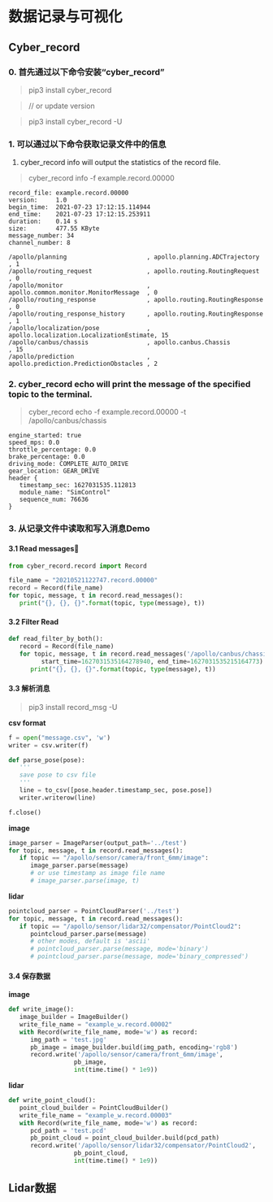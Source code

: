 # 数据记录与可视化


## Cyber_record

### 0. 首先通过以下命令安装“cyber_record”

>pip3 install cyber_record

>// or update version

>pip3 install cyber_record -U

### 1. 可以通过以下命令获取记录文件中的信息

1. cyber_record info will output the statistics of the record file.

> cyber_record info -f example.record.00000

```
record_file: example.record.00000
version:     1.0
begin_time:  2021-07-23 17:12:15.114944
end_time:    2021-07-23 17:12:15.253911
duration:    0.14 s
size:        477.55 KByte
message_number: 34
channel_number: 8

/apollo/planning                      , apollo.planning.ADCTrajectory         , 1
/apollo/routing_request               , apollo.routing.RoutingRequest         , 0
/apollo/monitor                       , apollo.common.monitor.MonitorMessage  , 0
/apollo/routing_response              , apollo.routing.RoutingResponse        , 0
/apollo/routing_response_history      , apollo.routing.RoutingResponse        , 1
/apollo/localization/pose             , apollo.localization.LocalizationEstimate, 15
/apollo/canbus/chassis                , apollo.canbus.Chassis                 , 15
/apollo/prediction                    , apollo.prediction.PredictionObstacles , 2
```

### 2. cyber_record echo will print the message of the specified topic to the terminal.

>  cyber_record echo -f example.record.00000 -t /apollo/canbus/chassis

```
engine_started: true
speed_mps: 0.0
throttle_percentage: 0.0
brake_percentage: 0.0
driving_mode: COMPLETE_AUTO_DRIVE
gear_location: GEAR_DRIVE
header {
   timestamp_sec: 1627031535.112813
   module_name: "SimControl"
   sequence_num: 76636
}

```

### 3. 从记录文件中读取和写入消息Demo

#### 3.1 Read messages
```python
from cyber_record.record import Record

file_name = "20210521122747.record.00000"
record = Record(file_name)
for topic, message, t in record.read_messages():
   print("{}, {}, {}".format(topic, type(message), t))
```

#### 3.2 Filter Read
```python
def read_filter_by_both():
   record = Record(file_name)
   for topic, message, t in record.read_messages('/apollo/canbus/chassis', \
         start_time=1627031535164278940, end_time=1627031535215164773):
      print("{}, {}, {}".format(topic, type(message), t))
```

#### 3.3 解析消息

> pip3 install record_msg -U

**csv format**
```python
f = open("message.csv", 'w')
writer = csv.writer(f)

def parse_pose(pose):
   '''
   save pose to csv file
   '''
   line = to_csv([pose.header.timestamp_sec, pose.pose])
   writer.writerow(line)

f.close()
```

**image**

```python
image_parser = ImageParser(output_path='../test')
for topic, message, t in record.read_messages():
   if topic == "/apollo/sensor/camera/front_6mm/image":
      image_parser.parse(message)
      # or use timestamp as image file name
      # image_parser.parse(image, t)
```

**lidar**

```python
pointcloud_parser = PointCloudParser('../test')
for topic, message, t in record.read_messages():
   if topic == "/apollo/sensor/lidar32/compensator/PointCloud2":
      pointcloud_parser.parse(message)
      # other modes, default is 'ascii'
      # pointcloud_parser.parse(message, mode='binary')
      # pointcloud_parser.parse(message, mode='binary_compressed')
```
#### 3.4 保存数据
**image**
```python
def write_image():
   image_builder = ImageBuilder()
   write_file_name = "example_w.record.00002"
   with Record(write_file_name, mode='w') as record:
      img_path = 'test.jpg'
      pb_image = image_builder.build(img_path, encoding='rgb8')
      record.write('/apollo/sensor/camera/front_6mm/image',
                  pb_image,
                  int(time.time() * 1e9))
```

**lidar**
```python
def write_point_cloud():
   point_cloud_builder = PointCloudBuilder()
   write_file_name = "example_w.record.00003"
   with Record(write_file_name, mode='w') as record:
      pcd_path = 'test.pcd'
      pb_point_cloud = point_cloud_builder.build(pcd_path)
      record.write('/apollo/sensor/lidar32/compensator/PointCloud2',
                  pb_point_cloud,
                  int(time.time() * 1e9))
```



## Lidar数据
